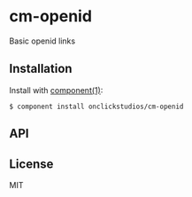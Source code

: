 
# cm-openid

  Basic openid links

## Installation

  Install with [component(1)](http://component.io):

    $ component install onclickstudios/cm-openid

## API



## License

  MIT

